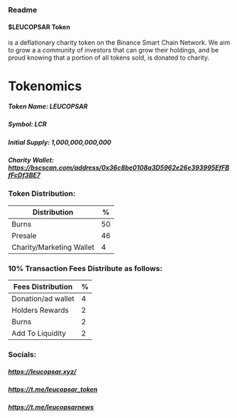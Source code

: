 ### Readme
#### $LEUCOPSAR Token 
is a deflationary charity token on the Binance Smart Chain Network.
We aim to grow a a community of investors that can grow their holdings, and be proud knowing that a portion of all tokens sold, is donated to charity.
# Tokenomics

##### Token Name: LEUCOPSAR
##### Symbol: LCR
##### Initial Supply: 1,000,000,000,000
##### Charity Wallet: https://bscscan.com/address/0x36c8be0108a3D5962e26e393995EfFBfFcDf3BE7 

### Token Distribution:                    
Distribution  | %
------------- | -------------
Burns  | 50
Presale  | 46
Charity/Marketing Wallet  | 4 

### 10% Transaction Fees Distribute as follows:
| Fees Distribution  | % |
| ------------- | ------------- |
| Donation/ad wallet  | 4  |
| Holders Rewards  | 2  |
| Burns  | 2  |
| Add To Liquidity  | 2  |


### Socials: 
##### https://leucopsar.xyz/
##### https://t.me/leucopsar_token
##### https://t.me/leucopsarnews






